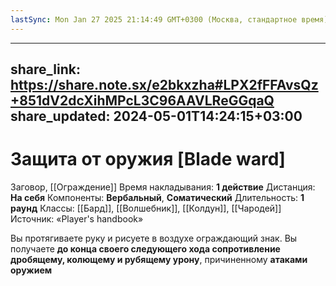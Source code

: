 ```yaml
---
lastSync: Mon Jan 27 2025 21:14:49 GMT+0300 (Москва, стандартное время)
---
```

---
share_link: https://share.note.sx/e2bkxzha#LPX2fFFAvsQz+851dV2dcXihMPcL3C96AAVLReGGqaQ
share_updated: 2024-05-01T14:24:15+03:00
---
# Защита от оружия [Blade ward]
Заговор, [[Ограждение]]
Время накладывания: **1 действие**
Дистанция: **На себя**
Компоненты: **Вербальный**, **Соматический**
Длительность: **1 раунд**
Классы: [[Бард]], [[Волшебник]], [[Колдун]], [[Чародей]]
Источник: «Player's handbook»

Вы протягиваете руку и рисуете в воздухе ограждающий знак. Вы получаете **до конца своего следующего хода сопротивление дробящему, колющему и рубящему урону**, причиненному **атаками оружием**